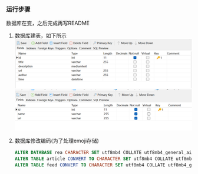 ### 运行步骤

数据库在变，之后完成再写README

1. 数据库建表，如下所示
   ![image-article](.\assets\article.png)
   ![image-feed](.\assets\feeds.png)
   
2. 数据库修改编码(为了处理emoji存储)
   ```sql
   ALTER DATABASE rea CHARACTER SET utf8mb4 COLLATE utf8mb4_general_ai_ci;
   ALTER TABLE article CONVERT TO CHARACTER SET utf8mb4 COLLATE utf8mb4_general_ai_ci;
   ALTER TABLE feed CONVERT TO CHARACTER SET utf8mb4 COLLATE utf8mb4_general_ai_ci;
   ```

   